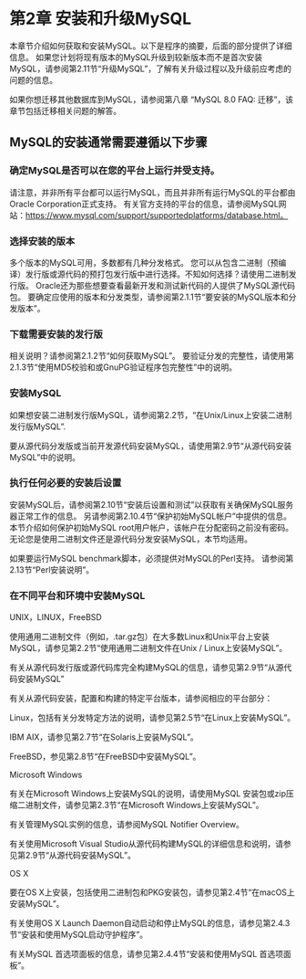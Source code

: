 # 第2章 安装和升级MySQL
本章节介绍如何获取和安装MySQL。以下是程序的摘要，后面的部分提供了详细信息。 如果您计划将现有版本的MySQL升级到较新版本而不是首次安装MySQL，请参阅第2.11节“升级MySQL”，了解有关升级过程以及升级前应考虑的问题的信息。

如果你想迁移其他数据库到MySQL，请参阅第八章 “MySQL 8.0 FAQ: 迁移”，该章节包括迁移相关问题的解答。

## MySQL的安装通常需要遵循以下步骤

### 确定MySQL是否可以在您的平台上运行并受支持。

请注意，并非所有平台都可以运行MySQL，而且并非所有运行MySQL的平台都由Oracle Corporation正式支持。 有关官方支持的平台的信息，请参阅MySQL网站：https://www.mysql.com/support/supportedplatforms/database.html。

### 选择安装的版本

多个版本的MySQL可用，多数都有几种分发格式。 您可以从包含二进制（预编译）发行版或源代码的预打包发行版中进行选择。不知如何选择？请使用二进制发行版。 Oracle还为那些想要查看最新开发和测试新代码的人提供了MySQL源代码包。 要确定应使用的版本和分发类型，请参阅第2.1.1节“要安装的MySQL版本和分发版本”。

### 下载需要安装的发行版

相关说明？请参阅第2.1.2节“如何获取MySQL”。 要验证分发的完整性，请使用第2.1.3节“使用MD5校验和或GnuPG验证程序包完整性”中的说明。

### 安装MySQL

如果想安装二进制发行版MySQL，请参阅第2.2节，“在Unix/Linux上安装二进制发行版MySQL”.

要从源代码分发版或当前开发源代码安装MySQL，请使用第2.9节“从源代码安装MySQL”中的说明。

### 执行任何必要的安装后设置

安装MySQL后，请参阅第2.10节“安装后设置和测试”以获取有关确保MySQL服务器正常工作的信息。 另请参阅第2.10.4节“保护初始MySQL帐户”中提供的信息。 本节介绍如何保护初始MySQL root用户帐户，该帐户在分配密码之前没有密码。 无论您是使用二进制文件还是源代码分发安装MySQL，本节均适用。

如果要运行MySQL benchmark脚本，必须提供对MySQL的Perl支持。 请参阅第2.13节“Perl安装说明”。

### 在不同平台和环境中安装MySQL

UNIX，LINUX，FreeBSD

使用通用二进制文件（例如，.tar.gz包）在大多数Linux和Unix平台上安装MySQL，请参见第2.2节“使用通用二进制文件在Unix / Linux上安装MySQL”。

有关从源代码发行版或源代码库完全构建MySQL的信息，请参见第2.9节“从源代码安装MySQL”

有关从源代码安装，配置和构建的特定平台版本，请参阅相应的平台部分：

Linux，包括有关分发特定方法的说明，请参见第2.5节“在Linux上安装MySQL”。

IBM AIX，请参见第2.7节“在Solaris上安装MySQL”。

FreeBSD，参见第2.8节“在FreeBSD中安装MySQL”。

Microsoft Windows

有关在Microsoft Windows上安装MySQL的说明，请使用MySQL 安装包或zip压缩二进制文件，请参见第2.3节“在Microsoft Windows上安装MySQL”。

有关管理MySQL实例的信息，请参阅MySQL Notifier Overview。

有关使用Microsoft Visual Studio从源代码构建MySQL的详细信息和说明，请参见第2.9节“从源代码安装MySQL”。

OS X

要在OS X上安装，包括使用二进制包和PKG安装包，请参见第2.4节“在macOS上安装MySQL”。

有关使用OS X Launch Daemon自动启动和停止MySQL的信息，请参见第2.4.3节“安装和使用MySQL启动守护程序”。

有关MySQL 首选项面板的信息，请参见第2.4.4节“安装和使用MySQL 首选项面板”。